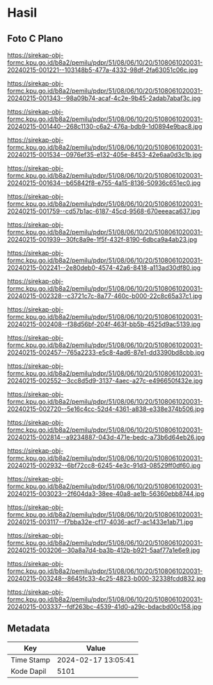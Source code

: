# Hasil

## Foto C Plano

https://sirekap-obj-formc.kpu.go.id/b8a2/pemilu/pdpr/51/08/06/10/20/5108061020031-20240215-001221--103148b5-477a-4332-98df-2fa63051c06c.jpg

https://sirekap-obj-formc.kpu.go.id/b8a2/pemilu/pdpr/51/08/06/10/20/5108061020031-20240215-001343--98a09b74-acaf-4c2e-9b45-2adab7abaf3c.jpg

https://sirekap-obj-formc.kpu.go.id/b8a2/pemilu/pdpr/51/08/06/10/20/5108061020031-20240215-001440--268c1130-c6a2-476a-bdb9-1d0894e9bac8.jpg

https://sirekap-obj-formc.kpu.go.id/b8a2/pemilu/pdpr/51/08/06/10/20/5108061020031-20240215-001534--0976ef35-e132-405e-8453-42e6aa0d3c1b.jpg

https://sirekap-obj-formc.kpu.go.id/b8a2/pemilu/pdpr/51/08/06/10/20/5108061020031-20240215-001634--b65842f8-e755-4a15-8136-50936c651ec0.jpg

https://sirekap-obj-formc.kpu.go.id/b8a2/pemilu/pdpr/51/08/06/10/20/5108061020031-20240215-001759--cd57b1ac-6187-45cd-9568-670eeeaca637.jpg

https://sirekap-obj-formc.kpu.go.id/b8a2/pemilu/pdpr/51/08/06/10/20/5108061020031-20240215-001939--30fc8a9e-1f5f-432f-8190-6dbca9a4ab23.jpg

https://sirekap-obj-formc.kpu.go.id/b8a2/pemilu/pdpr/51/08/06/10/20/5108061020031-20240215-002241--2e80deb0-4574-42a6-8418-a113ad30df80.jpg

https://sirekap-obj-formc.kpu.go.id/b8a2/pemilu/pdpr/51/08/06/10/20/5108061020031-20240215-002328--c3721c7c-8a77-460c-b000-22c8c65a37c1.jpg

https://sirekap-obj-formc.kpu.go.id/b8a2/pemilu/pdpr/51/08/06/10/20/5108061020031-20240215-002408--f38d56bf-204f-463f-bb5b-4525d9ac5139.jpg

https://sirekap-obj-formc.kpu.go.id/b8a2/pemilu/pdpr/51/08/06/10/20/5108061020031-20240215-002457--765a2233-e5c8-4ad6-87e1-dd3390bd8cbb.jpg

https://sirekap-obj-formc.kpu.go.id/b8a2/pemilu/pdpr/51/08/06/10/20/5108061020031-20240215-002552--3cc8d5d9-3137-4aec-a27c-e496650f432e.jpg

https://sirekap-obj-formc.kpu.go.id/b8a2/pemilu/pdpr/51/08/06/10/20/5108061020031-20240215-002720--5e16c4cc-52d4-4361-a838-e338e374b506.jpg

https://sirekap-obj-formc.kpu.go.id/b8a2/pemilu/pdpr/51/08/06/10/20/5108061020031-20240215-002814--a9234887-043d-471e-bedc-a73b6d64eb26.jpg

https://sirekap-obj-formc.kpu.go.id/b8a2/pemilu/pdpr/51/08/06/10/20/5108061020031-20240215-002932--6bf72cc8-6245-4e3c-91d3-08529ff0df60.jpg

https://sirekap-obj-formc.kpu.go.id/b8a2/pemilu/pdpr/51/08/06/10/20/5108061020031-20240215-003023--2f604da3-38ee-40a8-ae1b-56360ebb8744.jpg

https://sirekap-obj-formc.kpu.go.id/b8a2/pemilu/pdpr/51/08/06/10/20/5108061020031-20240215-003117--f7bba32e-cf17-4036-acf7-ac1433e1ab71.jpg

https://sirekap-obj-formc.kpu.go.id/b8a2/pemilu/pdpr/51/08/06/10/20/5108061020031-20240215-003206--30a8a7d4-ba3b-412b-b921-5aaf77a1e6e9.jpg

https://sirekap-obj-formc.kpu.go.id/b8a2/pemilu/pdpr/51/08/06/10/20/5108061020031-20240215-003248--8645fc33-4c25-4823-b000-32338fcdd832.jpg

https://sirekap-obj-formc.kpu.go.id/b8a2/pemilu/pdpr/51/08/06/10/20/5108061020031-20240215-003337--fdf263bc-4539-41d0-a29c-bdacbd00c158.jpg


## Metadata

| Key        | Value               |
| ---------- | ------------------- |
| Time Stamp | 2024-02-17 13:05:41 |
| Kode Dapil | 5101                |



